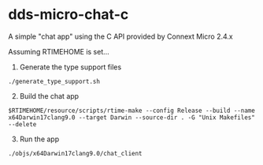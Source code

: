 # dds-micro-chat-c
A simple "chat app" using the C API provided by Connext Micro 2.4.x 


Assuming RTIMEHOME is set...

1) Generate the type support files

```
./generate_type_support.sh
```

2) Build the chat app
```
$RTIMEHOME/resource/scripts/rtime-make --config Release --build --name x64Darwin17clang9.0 --target Darwin --source-dir . -G "Unix Makefiles" --delete
```

3) Run the app
```
./objs/x64Darwin17clang9.0/chat_client
``` 